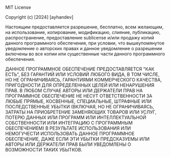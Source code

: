 MIT License

Copyright (c) [2024] [ayhandev]

Настоящим предоставляется разрешение, бесплатно, всем желающим, на использование, копирование, модификацию, слияние, публикацию, распространение, предоставление sublicense и/или продажу копий данного программного обеспечения, при условии, что вышеупомянутое уведомление о авторских правах и данное уведомление о разрешении включены во все копии или существенные части данного программного обеспечения.

ДАННОЕ ПРОГРАММНОЕ ОБЕСПЕЧЕНИЕ ПРЕДОСТАВЛЯЕТСЯ "КАК ЕСТЬ", БЕЗ ГАРАНТИЙ ИЛИ УСЛОВИЙ ЛЮБОГО ВИДА, В ТОМ ЧИСЛЕ, НО НЕ ОГРАНИЧИВАЯСЬ, ГАРАНТИЯМИ КОММЕРЧЕСКОГО КАЧЕСТВА, ПРИГОДНОСТИ ДЛЯ ОПРЕДЕЛЕННЫХ ЦЕЛЕЙ ИЛИ НЕНАРУШЕНИЯ ПРАВ. В ЛЮБОМ СЛУЧАЕ АВТОРЫ ИЛИ ДЕРЖАТЕЛИ ПРАВ НА ПРОГРАММНОЕ ОБЕСПЕЧЕНИЕ НЕ НЕСУТ ОТВЕТСТВЕННОСТИ ЗА ЛЮБЫЕ ПРЯМЫЕ, КОСВЕННЫЕ, СПЕЦИАЛЬНЫЕ, ШТРАФНЫЕ ИЛИ ПОСЛЕДСТВЕННЫЕ УБЫТКИ (ВКЛЮЧАЯ, НО НЕ ОГРАНИЧИВАЯСЬ, ЗАТРАТЫ НА ПРИОБРЕТЕНИЕ ЗАМЕНЯЮЩИХ ТОВАРОВ ИЛИ УСЛУГ, ПОТЕРЮ ДАННЫХ ИЛИ ПРОГРАММ ИЛИ ИНТЕЛЛЕКТУАЛЬНОЙ СОБСТВЕННОСТИ ИЛИ ИНТЕГРАЦИЮ С ПРОГРАММНЫМ ОБЕСПЕЧЕНИЕМ) В РЕЗУЛЬТАТЕ ИСПОЛЬЗОВАНИЯ ИЛИ НЕМОГУЧЕСТИ ИСПОЛЬЗОВАТЬ ДАННОЕ ПРОГРАММНОЕ ОБЕСПЕЧЕНИЕ, ДАЖЕ ЕСЛИ ЭТИ УБЫТКИ ПРЕДСКАЗУЕМЫ ИЛИ АВТОРЫ ИЛИ ДЕРЖАТЕЛИ ПРАВ БЫЛИ УВЕДОМЛЕНЫ О ВОЗМОЖНОСТИ ТАКИХ УБЫТКОВ.
